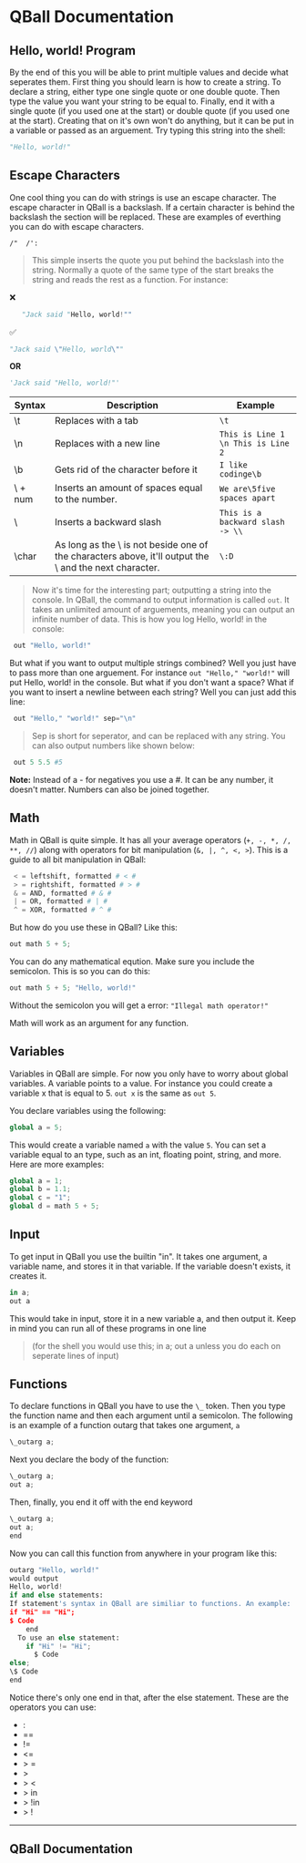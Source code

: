 # QBall Documentation

## Hello, world! Program

By the end of this you will be able to print multiple values and decide what seperates them. First thing you should learn is how to create a string. To declare a string, either type one single quote or one double quote. Then type the value you want your string to be equal to. Finally, end it with a single quote (if you used one at the start) or double quote (if you used one at the start). Creating that on it's own won't do anything, but it can be put in a variable or passed as an arguement. Try typing this string into the shell:

```py
"Hello, world!"
```

## Escape Characters

One cool thing you can do with strings is use an escape character. The escape character in QBall is a backslash. If a certain character is behind the backslash the section will be replaced. These are examples of everthing you can do with escape characters.

```
/"  /':
```

> This simple inserts the quote you put behind the backslash into the string. Normally a quote of the same type of the start breaks the string and reads the rest as a function. For instance:

:x:

```py
   "Jack said "Hello, world!""
```

:white_check_mark:

```py
"Jack said \"Hello, world\""
```

**OR**

```py
'Jack said "Hello, world!"'
```

| Syntax  | Description                                                                                            | Example                            |
| ------- | ------------------------------------------------------------------------------------------------------ | ---------------------------------- |
| \t      | Replaces with a tab                                                                                    | `\t `                              |
| \n      | Replaces with a new line                                                                               | `This is Line 1 \n This is Line 2` |
| \b      | Gets rid of the character before it                                                                    | `I like codinge\b`                 |
| \ + num | Inserts an amount of spaces equal to the number.                                                       | `We are\5five spaces apart`        |
| \\      | Inserts a backward slash                                                                               | `This is a backward slash -> \\`   |
| \char   | As long as the \ is not beside one of the characters above, it'll output the \ and the next character. | `\:D`                              |

> Now it's time for the interesting part; outputting a string into the console. In QBall, the command to output information is called `out`. It takes an unlimited amount of arguements, meaning you can output an infinite number of data. This is how you log Hello, world! in the console:

```py
 out "Hello, world!"
```

But what if you want to output multiple strings combined? Well you just have to pass more than one arguement. For instance `out "Hello," "world!"` will put Hello, world! in the console. But what if you don't want a space? What if you want to insert a newline between each string? Well you can just add this line:

```py
 out "Hello," "world!" sep="\n"
```

> Sep is short for seperator, and can be replaced with any string.
> You can also output numbers like shown below:

```py
 out 5 5.5 #5
```

**Note:** Instead of a - for negatives you use a #. It can be any number, it doesn't matter. Numbers can also be joined together.

## Math

Math in QBall is quite simple. It has all your average operators (`+, -, *, /, **, //`) along with operators for bit manipulation (`&, |, ^, <, >`).
This is a guide to all bit manipulation in QBall:

```py
 < = leftshift, formatted # < #
 > = rightshift, formatted # > #
 & = AND, formatted # & #
 | = OR, formatted # | #
 ^ = XOR, formatted # ^ #
```

But how do you use these in QBall? Like this:

```py
out math 5 + 5;
```

You can do any mathematical eqution. Make sure you include the semicolon. This is so you can do this:

```py
out math 5 + 5; "Hello, world!"
```

Without the semicolon you will get a error:
`"Illegal math operator!"`

Math will work as an argument for any function.

## Variables

Variables in QBall are simple. For now you only have to worry about global variables.
A variable points to a value. For instance you could create a variable x that is equal to 5.
`out x` is the same as `out 5`.

You declare variables using the following:

```py
global a = 5;
```

This would create a variable named `a` with the value `5`. You can set a variable equal to an type, such as an int, floating point, string, and more.
Here are more examples:

```py
global a = 1;
global b = 1.1;
global c = "1";
global d = math 5 + 5;
```

## Input

To get input in QBall you use the builtin "in". It takes one argument, a variable name, and stores it in that variable. If the variable doesn't exists, it creates it.
```py
in a;
out a
```
This would take in input, store it in a new variable a, and then output it. Keep in mind you can run all of these programs in one line 
> (for the shell you would use this; in a; out a unless you do each on seperate lines of input)

## Functions

To declare functions in QBall you have to use the `\_` token. Then you type the function name and then each argument until a semicolon. The following is an example of a function outarg that takes one argument, `a`
```py
\_outarg a;
```
Next you declare the body of the function:
```py
\_outarg a;
out a;
```
Then, finally, you end it off with the end keyword
```py
\_outarg a;
out a;
end
```

Now you can call this function from anywhere in your program like this:
```py
outarg "Hello, world!"
would output
Hello, world!
if and else statements:
If statement's syntax in QBall are similiar to functions. An example:
if "Hi" == "Hi";
$ Code
    end
  To use an else statement:
    if "Hi" != "Hi";
      $ Code
else;
\$ Code
end
```

Notice there's only one end in that, after the else statement.
These are the operators you can use:
- :
- ==
- !=
- <=
- \> =
- \>
- \> <
- \> in
- \> !in
- \> !
---
QBall Documentation 
---
